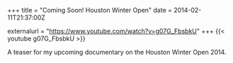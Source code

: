 +++
title = "Coming Soon! Houston Winter Open"
date = 2014-02-11T21:37:00Z

externalurl = "https://www.youtube.com/watch?v=g07G_FbsbkU"
+++
{{< youtube g07G_FbsbkU >}}

A teaser for my upcoming documentary on the Houston Winter Open 2014.